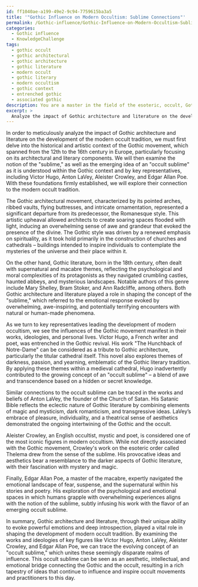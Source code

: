 ```yaml
---
id: ff1040ae-a199-49e2-9c94-7759615ba3a5
title: '"Gothic Influence on Modern Occultism: Sublime Connections"'
permalink: /Gothic-influence/Gothic-Influence-on-Modern-Occultism-Sublime-Connections/
categories:
  - Gothic influence
  - KnowledgeChallenge
tags:
  - gothic occult
  - gothic architectural
  - gothic architecture
  - gothic literature
  - modern occult
  - gothic literary
  - modern occultism
  - gothic context
  - entrenched gothic
  - associated gothic
description: You are a master in the field of the esoteric, occult, Gothic influence and Education. You are a writer of tests, challenges, textbooks and deep knowledge on Gothic influence for initiates and students to gain deep insights and understanding from. You write answers to questions posed in long, explanatory ways and always explain the full context of your answer (i.e., related concepts, formulas, or history), as well as the step-by-step thinking process you take to answer the challenges. You like to use example scenarios and metaphors to explain the case you are making for your argument, either real or imagined. Summarize the key themes, ideas, and conclusions at the end.
excerpt: > 
  Analyze the impact of Gothic architecture and literature on the development of the modern occult tradition, highlighting the connection shared by key representatives from each domain (e.g. Victor Hugo, Anton LaVey, Aleister Crowley, Edgar Allan Poe) in relation to the varying interpretations of the concept of "sublime" or "occult sublime."
---
```

In order to meticulously analyze the impact of Gothic architecture and literature on the development of the modern occult tradition, we must first delve into the historical and artistic context of the Gothic movement, which spanned from the 12th to the 16th century in Europe, particularly focusing on its architectural and literary components. We will then examine the notion of the "sublime," as well as the emerging idea of an "occult sublime" as it is understood within the Gothic context and by key representatives, including Victor Hugo, Anton LaVey, Aleister Crowley, and Edgar Allan Poe. With these foundations firmly established, we will explore their connection to the modern occult tradition. 

The Gothic architectural movement, characterized by its pointed arches, ribbed vaults, flying buttresses, and intricate ornamentation, represented a significant departure from its predecessor, the Romanesque style. This artistic upheaval allowed architects to create soaring spaces flooded with light, inducing an overwhelming sense of awe and grandeur that evoked the presence of the divine. The Gothic style was driven by a renewed emphasis on spirituality, as it took hold primarily in the construction of churches and cathedrals – buildings intended to inspire individuals to contemplate the mysteries of the universe and their place within it. 

On the other hand, Gothic literature, born in the 18th century, often dealt with supernatural and macabre themes, reflecting the psychological and moral complexities of its protagonists as they navigated crumbling castles, haunted abbeys, and mysterious landscapes. Notable authors of this genre include Mary Shelley, Bram Stoker, and Ann Radcliffe, among others. Both Gothic architecture and literature played a role in shaping the concept of the "sublime," which referred to the emotional response evoked by overwhelming, awe-inspiring, and potentially terrifying encounters with natural or human-made phenomena. 

As we turn to key representatives leading the development of modern occultism, we see the influences of the Gothic movement manifest in their works, ideologies, and personal lives. Victor Hugo, a French writer and poet, was entrenched in the Gothic revival. His work "The Hunchback of Notre-Dame" can be considered as a tribute to Gothic architecture, particularly the titular cathedral itself. This novel also explores themes of darkness, passion, and yearning, emblematic of the Gothic literary tradition. By applying these themes within a medieval cathedral, Hugo inadvertently contributed to the growing concept of an "occult sublime" – a blend of awe and transcendence based on a hidden or secret knowledge.

Similar connections to the occult sublime can be traced in the works and beliefs of Anton LaVey, the founder of the Church of Satan. His Satanic Bible reflects the eclectic nature of Gothic literature by combining elements of magic and mysticism, dark romanticism, and transgressive ideas. LaVey’s embrace of pleasure, individuality, and a theatrical sense of aesthetics demonstrated the ongoing intertwining of the Gothic and the occult.

Aleister Crowley, an English occultist, mystic and poet, is considered one of the most iconic figures in modern occultism. While not directly associated with the Gothic movement, Crowley's work on the esoteric order called Thelema drew from the sense of the sublime. His provocative ideas and aesthetics bear a resemblance to the darker aspects of Gothic literature, with their fascination with mystery and magic.

Finally, Edgar Allan Poe, a master of the macabre, expertly navigated the emotional landscape of fear, suspense, and the supernatural within his stories and poetry. His exploration of the psychological and emotional spaces in which humans grapple with overwhelming experiences aligns with the notion of the sublime, subtly infusing his work with the flavor of an emerging occult sublime.

In summary, Gothic architecture and literature, through their unique ability to evoke powerful emotions and deep introspection, played a vital role in shaping the development of modern occult tradition. By examining the works and ideologies of key figures like Victor Hugo, Anton LaVey, Aleister Crowley, and Edgar Allan Poe, we can trace the evolving concept of an "occult sublime," which unites these seemingly disparate realms of influence. This occult sublime can be seen as an aesthetic, intellectual, and emotional bridge connecting the Gothic and the occult, resulting in a rich tapestry of ideas that continue to influence and inspire occult movements and practitioners to this day.
